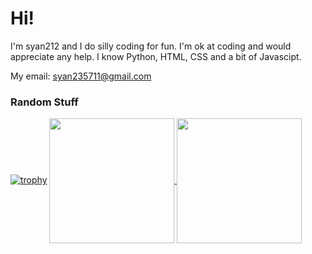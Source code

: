 # Hi!

I'm syan212 and I do silly coding for fun. I'm ok at coding and would appreciate any help. I know Python, HTML, CSS and a bit of Javascipt.

My email: syan235711@gmail.com
### Random Stuff

[![trophy](https://github-profile-trophy.vercel.app/?username=syan212&theme=algolia)](https://github.com/ryo-ma/github-profile-trophy)
<a href="https://github.com/anuraghazra/github-readme-stats">
  <img height=200 align="center" src="https://github-readme-stats.vercel.app/api?username=syan212&theme=tokyonight&show_icons=true" />
</a>
<a href="https://github.com/anuraghazra/github-readme-stats">
  <img height=200 align="center" src="https://github-readme-stats.vercel.app/api/top-langs?username=syan212&layout=compact&langs_count=8&card_width=350&theme=tokyonight&show_icons=true" />
</a>

